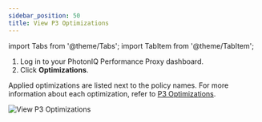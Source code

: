 ```yaml
---
sidebar_position: 50
title: View P3 Optimizations
---
```

import Tabs from '@theme/Tabs';
import TabItem from '@theme/TabItem';

1. Log in to your PhotonIQ Performance Proxy dashboard.
2. Click **Optimizations**.

Applied optimizations are listed next to the policy names. For more information about each optimization, refer to [P3 Optimizations](p3-optimizations.md).

![View P3 Optimizations](/img/photoniq/p3/p3-view-optimizations.png)

